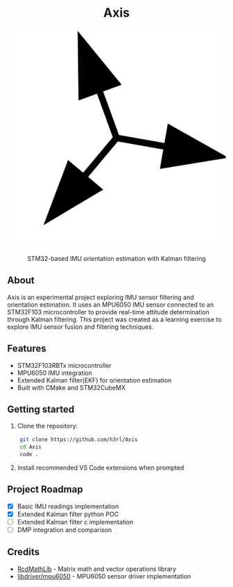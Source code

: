 <!-- Logo Section  -->
<div align="center">
    <h1>Axis</h1>
    <img src="./assets/logo.svg">
</div>

<div align="center">
    <p>STM32-based IMU orientation estimation with Kalman filtering</p>
</div>

## About
Axis is an experimental project exploring IMU sensor filtering and orientation estimation. It uses an MPU6050 IMU sensor connected to an STM32F103 microcontroller to provide real-time attitude determination through Kalman filtering. This project was created as a learning exercise to explore IMU sensor fusion and filtering techniques.

<!-- 
## Demo
Comming soon?

<div align="center">
    <img alt="demo" src="demo.gif">
</div>
-->

## Features
- STM32F103RBTx microcontroller
- MPU6050 IMU integration
- Extended Kalman filter(EKF) for orientation estimation
- Built with CMake and STM32CubeMX

## Getting started

1. Clone the repository:

```bash
    git clone https://github.com/h3rl/Axis
    cd Axis
    code .
```
2. Install recommended VS Code extensions when prompted

## Project Roadmap
- [x] Basic IMU readings implementation
- [x] Extended Kalman filter python POC
- [ ] Extended Kalman filter c implementation
- [ ] DMP integration and comparison

## Credits

- [RcdMathLib](https://git.imp.fu-berlin.de/zkasmi/RcdMathLib/-/tree/master) - Matrix math and vector operations library
- [libdriver/mpu6050](https://github.com/libdriver/mpu6050) - MPU6050 sensor driver implementation
